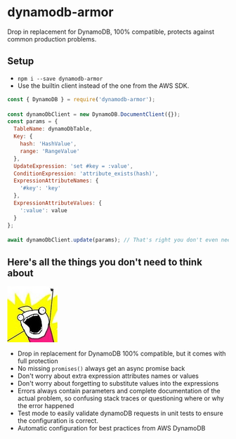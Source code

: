 # dynamodb-armor
Drop in replacement for DynamoDB, 100% compatible, protects against common production problems.

## Setup
* `npm i --save dynamodb-armor`
* Use the builtin client instead of the one from the AWS SDK.

```js
const { DynamoDB } = require('dynamodb-armor');

const dynamoDbClient = new DynamoDB.DocumentClient({});
const params = {
  TableName: dynamoDbTable,
  Key: {
    hash: 'HashValue',
    range: 'RangeValue'
  },
  UpdateExpression: 'set #key = :value',
  ConditionExpression: 'attribute_exists(hash)',
  ExpressionAttributeNames: {
    '#key': 'key'
  },
  ExpressionAttributeValues: {
    ':value': value
  }
};

await dynamoDbClient.update(params); // That's right you don't even need the .promise() anymore, or leave it in if you feel like it
```

## Here's all the things you don't need to think about

![DynamoDB Armor is the best](./docs/all-the-things.png)

* Drop in replacement for DynamoDB 100% compatible, but it comes with full protection
* No missing `promises()` always get an async promise back
* Don't worry about extra expression attributes names or values
* Don't worry about forgetting to substitute values into the expressions
* Errors always contain parameters and complete documentation of the actual problem, so confusing stack traces or questioning where or why the error happened
* Test mode to easily validate dynamoDB requests in unit tests to ensure the configuration is correct.
* Automatic configuration for best practices from AWS DynamoDB
